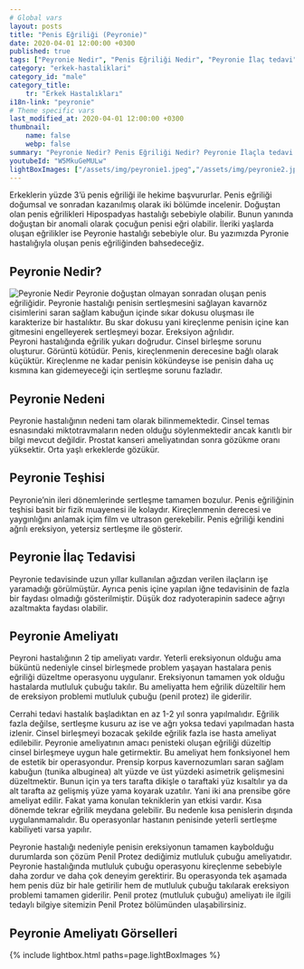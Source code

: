 ```yaml
---
# Global vars
layout: posts
title: "Penis Eğriliği (Peyronie)"
date: 2020-04-01 12:00:00 +0300
published: true
tags: ["Peyronie Nedir", "Penis Eğriliği Nedir", "Peyronie İlaç tedavi", " Peyronie sebep", "Peyronie belirti", "Peyronie ameliyat", "Penis eğriliği düzeltme", "penis eğriliği ameliyatı", "mutluluk çubuğu ameliyatı", "Penil Protez Ameliyatı" , "Penis eğriliği ameliyatı nasıl olur" , "Peyronie" , "Penis Eğriliği" , "peyronie nedeni" , "peyronie teşhis" , "penis eğriliği nedeni" , "Penis neden eğrilir" ]
category: "erkek-hastaliklari"
category_id: "male"
category_title:
    tr: "Erkek Hastalıkları"
i18n-link: "peyronie"
# Theme specific vars
last_modified_at: 2020-04-01 12:00:00 +0300
thumbnail:
    name: false
    webp: false
summary: "Peyronie Nedir? Penis Eğriliği Nedir? Peyronie İlaçla tedavi edilir mi? Peyronie'nin sebebi? Peyronie belirtileri, Peyronie ameliyatları, Penis Eğriliği düzeltilmesi, penis eğriliği ameliyatı, mutluluk çubuğu ameliyatı, penil protez ameliyatı, Penis eğriliği nasıl düzeltilir, Penis eğriliği ameliyatı nasıl olur"
youtubeId: "W5MkuGeMULw"
lightBoxImages: ["/assets/img/peyronie1.jpeg","/assets/img/peyronie2.jpeg","/assets/img/peyronie3.jpeg"]
---
```



Erkeklerin yüzde 3’ü penis eğriliği ile hekime başvururlar. Penis eğriliği doğumsal ve sonradan kazanılmış olarak iki bölümde incelenir. Doğuştan olan penis eğrilikleri Hipospadyas hastalığı sebebiyle olabilir. Bunun yanında doğuştan bir anomali olarak çocuğun penisi eğri olabilir. İleriki yaşlarda oluşan eğrilikler ise Peyronie hastalığı sebebiyle olur. Bu yazımızda Pyronie hastalığıyla oluşan penis eğriliğinden bahsedeceğiz.

## Peyronie Nedir?

![Peyronie Nedir](/assets/img/peyronie.jpeg)
Peyronie doğuştan olmayan sonradan oluşan penis eğriliğidir. Peyronie hastalığı penisin sertleşmesini sağlayan kavarnöz cisimlerini saran sağlam kabuğun içinde sıkar dokusu oluşması ile karakterize bir hastalıktır. Bu skar dokusu yani kireçlenme penisin içine kan gitmesini engelleyerek sertleşmeyi bozar. Ereksiyon ağrılıdır.  
Peyroni hastalığında eğrilik yukarı doğrudur. Cinsel birleşme sorunu oluşturur. Görüntü kötüdür. Penis, kireçlenmenin derecesine bağlı olarak küçüktür. Kireçlenme ne kadar penisin kökündeyse ise penisin daha uç kısmına kan gidemeyeceği için sertleşme sorunu fazladır.

## Peyronie Nedeni

Peyronie hastalığının nedeni tam olarak bilinmemektedir. Cinsel temas esnasındaki miktotravmaların neden olduğu söylenmektedir ancak kanıtlı bir bilgi mevcut değildir. Prostat kanseri ameliyatından sonra gözükme oranı yüksektir. Orta yaşlı erkeklerde gözükür.

## Peyronie Teşhisi

Peyronie’nin ileri dönemlerinde sertleşme tamamen bozulur. Penis eğriliğinin teşhisi basit bir fizik muayenesi ile kolaydır. Kireçlenmenin derecesi ve yaygınlığını anlamak içim film ve ultrason gerekebilir. Penis eğriliği kendini ağrılı ereksiyon, yetersiz sertleşme ile gösterir.

## Peyronie İlaç Tedavisi

Peyronie tedavisinde uzun yıllar kullanılan ağızdan verilen ilaçların işe yaramadığı görülmüştür. Ayrıca penis içine yapılan iğne tedavisinin de fazla bir faydası olmadığı gösterilmiştir. Düşük doz radyoterapinin sadece ağrıyı azaltmakta faydası olabilir.

## Peyronie Ameliyatı

Peyroni hastalığının 2 tip ameliyatı vardır. Yeterli ereksiyonun olduğu ama büküntü nedeniyle cinsel birleşmede problem yaşayan hastalara penis eğriliği düzeltme operasyonu uygulanır. Ereksiyonun tamamen yok olduğu hastalarda mutluluk çubuğu takılır. Bu ameliyatta hem eğrilik düzeltilir hem de ereksiyon problemi mutluluk çubuğu (penil protez) ile giderilir.


Cerrahi tedavi hastalık başladıktan en az 1-2 yıl sonra yapılmalıdır. Eğrilik fazla değilse, sertleşme kusuru az ise ve ağrı yoksa tedavi yapılmadan hasta izlenir. Cinsel birleşmeyi bozacak şekilde eğrilik fazla ise hasta ameliyat edilebilir. Peyronie ameliyatının amacı penisteki oluşan eğriliği düzeltip cinsel birleşmeye uygun hale getirmektir. Bu ameliyat hem fonksiyonel hem de estetik bir operasyondur. Prensip korpus kavernozumları saran sağlam kabuğun (tunika albuginea) alt yüzde ve üst yüzdeki asimetrik gelişmesini düzeltmektir. Bunun için ya ters tarafta dikişle o taraftaki yüz kısaltılır ya da alt tarafta az gelişmiş yüze yama koyarak uzatılır. Yani iki ana prensibe göre ameliyat edilir. Fakat yama konulan tekniklerin yan etkisi vardır. Kısa dönemde tekrar eğrilik meydana gelebilir. Bu nedenle kısa penislerin dışında uygulanmamalıdır. Bu operasyonlar hastanın penisinde yeterli sertleşme kabiliyeti varsa yapılır.


Peyronie hastalığı nedeniyle penisin ereksiyonun tamamen kaybolduğu durumlarda son çözüm Penil Protez dediğimiz mutluluk çubuğu ameliyatıdır. Peyronie hastalığında mutluluk çubuğu operasyonu kireçlenme sebebiyle daha zordur ve daha çok deneyim gerektirir. Bu operasyonda tek aşamada hem penis düz bir hale getirilir hem de mutluluk çubuğu takılarak ereksiyon problemi tamamen giderilir. Penil protez (mutluluk çubuğu) ameliyatı ile ilgili tedaylı bilgiye sitemizin Penil Protez bölümünden ulaşabilirsiniz.

## Peyronie Ameliyatı Görselleri

{% include lightbox.html paths=page.lightBoxImages %}
